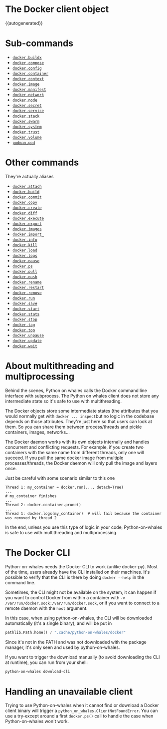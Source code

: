 # The Docker client object


{{autogenerated}}

# Sub-commands
* [`docker.buildx`](sub-commands/buildx.md)
* [`docker.compose`](sub-commands/compose.md)
* [`docker.config`](sub-commands/config.md)
* [`docker.container`](sub-commands/container.md)
* [`docker.context`](sub-commands/context.md)
* [`docker.image`](sub-commands/image.md)
* [`docker.manifest`](sub-commands/manifest.md)
* [`docker.network`](sub-commands/network.md)
* [`docker.node`](sub-commands/node.md)
* [`docker.secret`](sub-commands/secret.md)
* [`docker.service`](sub-commands/service.md)
* [`docker.stack`](sub-commands/stack.md)
* [`docker.swarm`](sub-commands/swarm.md)
* [`docker.system`](sub-commands/system.md)
* [`docker.trust`](sub-commands/trust.md)
* [`docker.volume`](sub-commands/volume.md)
* [`podman.pod`](sub-commands/pod.md)


# Other commands

They're actually aliases

* [`docker.attach`](sub-commands/container.md#attach)
* [`docker.build`](sub-commands/buildx.md#build)
* [`docker.commit`](sub-commands/container.md#commit)
* [`docker.copy`](sub-commands/container.md#copy)
* [`docker.create`](sub-commands/container.md#create)
* [`docker.diff`](sub-commands/container.md#diff)
* [`docker.execute`](sub-commands/container.md#execute)
* [`docker.export`](sub-commands/container.md#export)
* [`docker.images`](sub-commands/image.md#list)
* [`docker.import_`](sub-commands/image.md#import_)
* [`docker.info`](sub-commands/system.md#info)
* [`docker.kill`](sub-commands/container.md#kill)
* [`docker.load`](sub-commands/image.md#load)
* [`docker.logs`](sub-commands/container.md#logs)
* [`docker.pause`](sub-commands/container.md#pause)
* [`docker.ps`](sub-commands/container.md#list)
* [`docker.pull`](sub-commands/image.md#pull)
* [`docker.push`](sub-commands/image.md#push)
* [`docker.rename`](sub-commands/container.md#rename)
* [`docker.restart`](sub-commands/container.md#restart)
* [`docker.remove`](sub-commands/container.md#remove)
* [`docker.run`](sub-commands/container.md#run)
* [`docker.save`](sub-commands/image.md#save)
* [`docker.start`](sub-commands/container.md#start)
* [`docker.stats`](sub-commands/container.md#stats)
* [`docker.stop`](sub-commands/container.md#stop)
* [`docker.tag`](sub-commands/image.md#tag)
* [`docker.top`](sub-commands/container.md#stop)
* [`docker.unpause`](sub-commands/container.md#unpause)
* [`docker.update`](sub-commands/container.md#update)
* [`docker.wait`](sub-commands/container.md#wait)


# About multithreading and multiprocessing

Behind the scenes, Python on whales calls the Docker command line interface with
subprocess. The Python on whales client does not store any intermediate state so it's safe 
to use with multithreading. 

The Docker objects store some intermediate states (the attributes 
that you would normally get with `docker ... inspect`but no logic in 
the codebase depends on those attributes. They're just here so that users can look at them. 
So you can share them between process/threads and pickle containers, images, networks...

The Docker daemon works with its own objects internally and handles concurrent and conflicting requests. 
For example, if you create two containers with the same name from different threads, only one will 
succeed. If you pull the same docker image from multiple processes/threads, the Docker daemon will 
only pull the image and layers once.

Just be careful with some scenario similar to this one

```
Thread 1: my_container = docker.run(..., detach=True)
...
# my_container finishes
...
Thread 2: docker.container.prune()
...
Thread 1: docker.logs(my_container)  # will fail because the container was removed by thread 2
```

In the end, unless you use this type of logic in your code, 
Python-on-whales is safe to use with multithreading and multiprocessing.


# The Docker CLI

Python-on-whales needs the Docker CLI to work (unlike docker-py).
Most of the time, users already have the CLI installed on their machines. It's possible to 
verify that the CLI is there by doing `docker --help` in the command line.

Sometimes, the CLI might not be available on the system, it can happen if you want to control
Docker from within a container with `-v /var/run/docker.sock:/var/run/docker.sock`, or if you
want to connect to a remote daemon with the `host` argument.

In this case, when using python-on-whales, the CLI will be downloaded automatically 
(it's a single binary), and will be put in 
```python
pathlib.Path.home() / ".cache/python-on-whales/docker"
```
Since it's not in the PATH and was not downloaded with the package manager, it's only seen and 
used by python-on-whales.

If you want to trigger the download manually (to avoid downloading the CLI at runtime),
you can run from your shell:
```bash
python-on-whales download-cli
```

# Handling an unavailable client

Trying to use Python-on-whales when it cannot find or download a Docker client binary
will trigger a `python_on_whales.ClientNotFoundError`. You can use a try-except around 
a first `docker.ps()` call to handle the case when Python-on-whales won't work.
